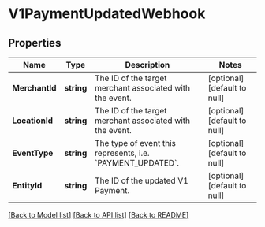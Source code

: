 # V1PaymentUpdatedWebhook

## Properties
Name | Type | Description | Notes
------------ | ------------- | ------------- | -------------
**MerchantId** | **string** | The ID of the target merchant associated with the event. | [optional] [default to null]
**LocationId** | **string** | The ID of the target merchant associated with the event. | [optional] [default to null]
**EventType** | **string** | The type of event this represents, i.e. &#x60;PAYMENT_UPDATED&#x60;. | [optional] [default to null]
**EntityId** | **string** | The ID of the updated V1 Payment. | [optional] [default to null]

[[Back to Model list]](../README.md#documentation-for-models) [[Back to API list]](../README.md#documentation-for-api-endpoints) [[Back to README]](../README.md)

